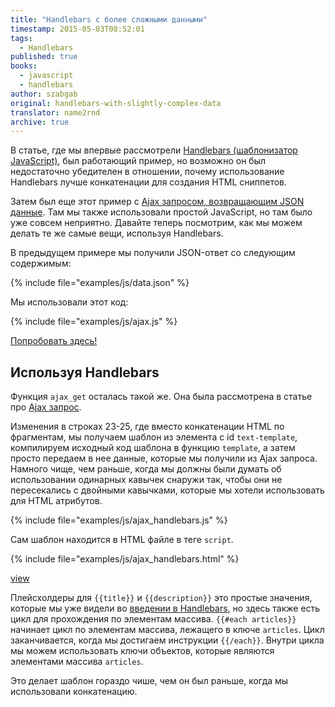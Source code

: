 ```yaml
---
title: "Handlebars с более сложными данными"
timestamp: 2015-05-03T08:52:01
tags:
  - Handlebars
published: true
books:
  - javascript
  - handlebars
author: szabgab
original: handlebars-with-slightly-complex-data
translator: name2rnd
archive: true
---
```



В статье, где мы впервые рассмотрели [Handlebars (шаблонизатор JavaScript)](/introduction-to-handlebars-javascript-templating-system),
был работающий пример, но возможно он был недостаточно убедителен в отношении, почему использование Handlebars лучше конкатенации для создания HTML сниппетов.

Затем был еще этот пример с [Ajax запросом, возвращающим JSON данные](/ajax-request-for-json-data).
Там мы также использовали простой JavaScript, но там было уже совсем неприятно. Давайте теперь посмотрим, как мы можем делать
те же самые вещи, используя Handlebars.


В предыдущем примере мы получили JSON-ответ со следующим содержимым:

{% include file="examples/js/data.json" %}

Мы использовали этот код:

{% include file="examples/js/ajax.js" %}

[Попробовать здесь!](/try/examples/js/ajax.html)

## Используя Handlebars

Функция `ajax_get` осталась такой же. Она была рассмотрена в статье про [Ajax запрос](/ajax-request-for-json-data).

Изменения в строках 23-25, где вместо конкатенации HTML по фрагментам, мы получаем шаблон из элемента с id `text-template`,
компилируем исходный код шаблона в функцию `template`, а затем просто передаем в нее данные, которые мы получили
из Ajax запроса. Намного чище, чем раньше, когда мы должны были думать об использовании одинарных кавычек снаружи так,
чтобы они не пересекались с двойными кавычками, которые мы хотели использовать для HTML атрибутов. 

{% include file="examples/js/ajax_handlebars.js" %}

Сам шаблон находится в HTML файле в теге `script`.

{% include file="examples/js/ajax_handlebars.html" %}

[view](examples/js/ajax_handlebars.html)

Плейсхолдеры для `{{title}}` и `{{description}}` это простые значения, которые мы уже видели во
 [введении в Handlebars](/introduction-to-handlebars-javascript-templating-system), 
но здесь также есть цикл для прохождения по элементам массива.
`{{#each articles}}` начинает цикл по элементам массива, лежащего в ключе `articles`.
Цикл заканчивается, когда мы достигаем инструкции `{{/each}}`.
Внутри цикла мы можем использовать ключи объектов, которые являются элементами массива `articles`.

Это делает шаблон гораздо чише, чем он был раньше, когда мы использовали конкатенацию.

